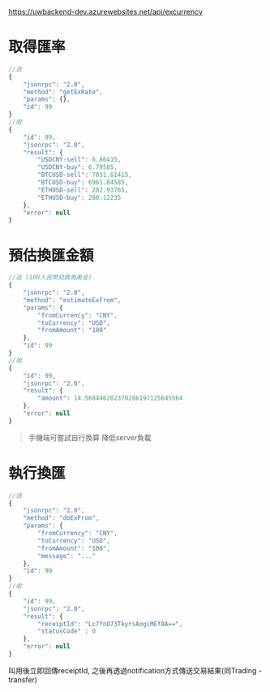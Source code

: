 
https://uwbackend-dev.azurewebsites.net/api/excurrency

# 取得匯率

```js
//送
{
    "jsonrpc": "2.0",
    "method": "getExRate",
    "params": {},
    "id": 99
}
//收
{
    "id": 99,
    "jsonrpc": "2.0",
    "result": {
        "USDCNY-sell": 6.86415,
        "USDCNY-buy": 6.79585,
        "BTCUSD-sell": 7031.81415,
        "BTCUSD-buy": 6961.84585,
        "ETHUSD-sell": 282.93765,
        "ETHUSD-buy": 280.12235
    },
    "error": null
}
```

# 預估換匯金額

```js
//送 (100人民幣兌換為美金)
{
    "jsonrpc": "2.0",
    "method": "estimateExFrom",
    "params": {
    	"fromCurrency": "CNY",
    	"toCurrency": "USD",
    	"fromAmount": "100"
    },
    "id": 99
}
//收
{
    "id": 99,
    "jsonrpc": "2.0",
    "result": {
        "amount": 14.568446202370286197125645564
    },
    "error": null
}
```

> 手機端可嘗試自行換算 降低server負載

# 執行換匯

```js
//送
{
    "jsonrpc": "2.0",
    "method": "doExFrom",
    "params": {
    	"fromCurrency": "CNY",
    	"toCurrency": "USD",
    	"fromAmount": "100",
    	"message": "..."
    },
    "id": 99
}
//收
{
    "id": 99,
    "jsonrpc": "2.0",
    "result": {
        "receiptId": "Lc7fnO73TkyrsAogiMEf8A==",
        "statusCode" : 0
    },
    "error": null
}
```

叫用後立即回傳receiptId, 之後再透過notification方式傳送交易結果(同Trading - transfer)
